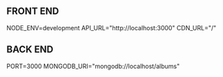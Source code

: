 ## FRONT END

NODE_ENV=development
API_URL="http://localhost:3000"
CDN_URL="/"

## BACK END

PORT=3000
MONGODB_URI="mongodb://localhost/albums"
